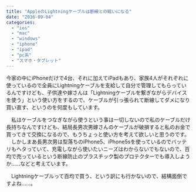 ```yaml
---
title: "AppleのLightningケーブルは断線との戦いになる"
date: "2016-09-04"
categories: 
  - "ios"
  - "mac"
  - "windows"
  - "iphone"
  - "ipad"
  - "pc系"
  - "スマホ・タブレット"
---
```


今家の中にiPhoneだけで4台、それに加えてiPadもあり、家族4人がそれぞれに使っているので全員にLightningケーブルを支給して自分で管理してもらっているんですけども、子供達や嫁さんは「Lightningケーブルを繋ぎながらデバイスを使う」という使い方をするので、ケーブルが引っ張られて断線してダメになり買い直す、というのを何度もしています。

　私はケーブルをつなぎながら使うという事は一切しないので私のケーブルだけ長持ちなんですけども、結局長男次男嫁さんのケーブルが破損すると私のお金で買ってきて交換になるので、もうちょっと使い方を考えて欲しいと思うのです。 　しかしまあ長男次男は型落ちのiPhone5、iPhone5sを使っているのでバッテリもヘタっていて、充電しながら使いたいニーズはわからないでもないので、百均で売っているという断線防止のプラスチック製のプロテクターでも導入しようか……などと考えています。

　Lightningケーブルって百均で買う、という訳にも行かないので、結構面倒ですよね……。
